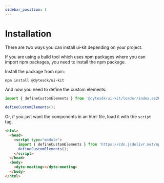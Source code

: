 ```yaml
---
sidebar_position: 1
---
```


# Installation

There are two ways you can install ui-kit depending on your project.

If you are using a build tool which uses npm packages where you can import npm packages, you need to install the npm package.

Install the package from npm:

```bash
npm install @dytesdk/ui-kit
```

And now you need to define the custom elements:

```js
import { defineCustomElements } from '@dytesdk/ui-kit/loader/index.es2017.js';

defineCustomElements();
```

Or, if you just want the components in an html file, load it with the `script` tag.

```html
<html>
  <head>
    <script type="module">
      import { defineCustomElements } from 'https://cdn.jsdelivr.net/npm/@dytesdk/ui-kit/loader/index.es2017.js';
      defineCustomElements();
    </script>
  </head>
  <body>
    <dyte-meeting></dyte-meeting>
  </body>
</html>
```
